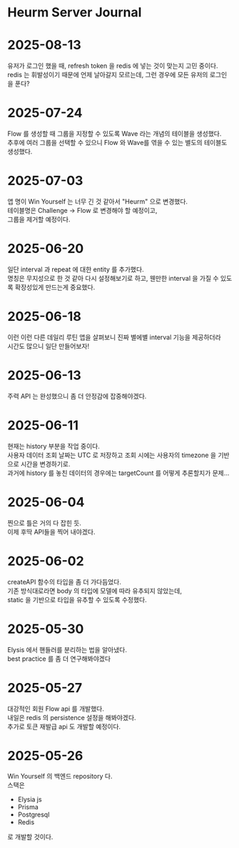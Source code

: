 # Heurm Server Journal

# 2025-08-13

유저가 로그인 했을 때, refresh token 을 redis 에 넣는 것이 맞는지 고민 중이다.<br>
redis 는 휘발성이기 때문에 언제 날아갈지 모르는데, 그런 경우에 모든 유저의 로그인을 푼다?

# 2025-07-24

Flow 를 생성할 때 그룹을 지정할 수 있도록 Wave 라는 개념의 테이블을 생성했다.<br>
추후에 여러 그룹을 선택할 수 있으니 Flow 와 Wave를 엮을 수 있는 별도의 테이블도 생성했다.

# 2025-07-03

앱 명이 Win Yourself 는 너무 긴 것 같아서 "Heurm" 으로 변경했다.<br>
테이블명은 Challenge -> Flow 로 변경해야 할 예정이고,<br>
그룹을 제거할 예정이다.

# 2025-06-20

일단 interval 과 repeat 에 대한 entity 를 추가했다.<br>
명칭은 무지성으로 한 것 같아 다시 설정해보기로 하고, 웬만한 interval 을 가질 수 있도록 확장성있게 만드는게 중요했다.

# 2025-06-18

이런 이런 다른 데일리 루틴 앱을 살펴보니 진짜 별에별 interval 기능을 제공하더라<br>
시간도 많으니 일단 만들어보자!

# 2025-06-13

주력 API 는 완성했으니 좀 더 안정감에 잡중해야겠다.

# 2025-06-11

현재는 history 부분을 작업 중이다.<br>
사용자 데이터 조회 날짜는 UTC 로 저장하고 조회 시에는
사용자의 timezone 을 기반으로 시간을 변경하기로.<br>
과거에 history 를 놓친 데이터의 경우에는 targetCount 를 어떻게 추론할지가 문제...

# 2025-06-04

찐으로 틀은 거의 다 잡힌 듯.<br>
이제 후딱 API들을 찍어 내야겠다.

# 2025-06-02

createAPI 함수의 타입을 좀 더 가다듬었다.<br>
기존 방식대로라면 body 의 타입에 모델에 따라 유추되지 않았는데,<br>
static 을 기반으로 타입을 유추할 수 있도록 수정했다.

# 2025-05-30

Elysis 에서 핸들러를 분리하는 법을 알아냈다.<br>
best practice 를 좀 더 연구해봐야겠다

# 2025-05-27

대강적인 회원 Flow api 를 개발했다.<br>
내일은 redis 의 persistence 설정을 해봐야겠다. <br>
추가로 토큰 재발급 api 도 개발할 예정이다.

# 2025-05-26

Win Yourself 의 백엔드 repository 다.<br>
스택은

- Elysia js
- Prisma
- Postgresql
- Redis

로 개발할 것이다.
